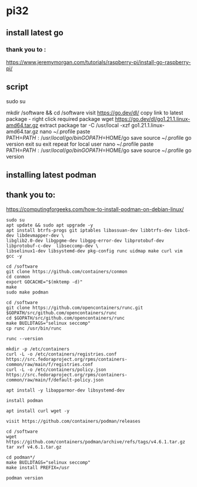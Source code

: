 # pi32

## install latest go

### thank you to :
https://www.jeremymorgan.com/tutorials/raspberry-pi/install-go-raspberry-pi/

## script
sudo su

mkdir /software && cd /software
visit https://go.dev/dl/
copy link to latest package - right click required package
wget https://go.dev/dl/go1.21.1.linux-amd64.tar.gz
extract package
tar -C /usr/local -xzf go1.21.1.linux-amd64.tar.gz
nano ~/.profile
paste
PATH=$PATH:/usr/local/go/bin
GOPATH=$HOME/go
save
source ~/.profile
go version
exit su
exit
repeat for local user
nano ~/.profile
paste
PATH=$PATH:/usr/local/go/bin
GOPATH=$HOME/go
save
source ~/.profile
go version

## installing latest podman

## thank you to:
https://computingforgeeks.com/how-to-install-podman-on-debian-linux/
    
    sudo su
    apt update && sudo apt upgrade -y
    apt install btrfs-progs git iptables libassuan-dev libbtrfs-dev libc6-dev libdevmapper-dev \
    libglib2.0-dev libgpgme-dev libgpg-error-dev libprotobuf-dev libprotobuf-c-dev  libseccomp-dev \
    libselinux1-dev libsystemd-dev pkg-config runc uidmap make curl vim gcc -y
    
    cd /software
    git clone https://github.com/containers/conmon
    cd conmon
    export GOCACHE="$(mktemp -d)"
    make
    sudo make podman
    
    cd /software
    git clone https://github.com/opencontainers/runc.git $GOPATH/src/github.com/opencontainers/runc
    cd $GOPATH/src/github.com/opencontainers/runc
    make BUILDTAGS="selinux seccomp"
    cp runc /usr/bin/runc
    
    runc --version
    
    mkdir -p /etc/containers
    curl -L -o /etc/containers/registries.conf https://src.fedoraproject.org/rpms/containers-common/raw/main/f/registries.conf
    curl -L -o /etc/containers/policy.json https://src.fedoraproject.org/rpms/containers-common/raw/main/f/default-policy.json
    
    apt install -y libapparmor-dev libsystemd-dev
    
    install podman
    
    apt install curl wget -y
    
    visit https://github.com/containers/podman/releases
    
    cd /software
    wget https://github.com/containers/podman/archive/refs/tags/v4.6.1.tar.gz
    tar xvf v4.6.1.tar.gz
    
    cd podman*/
    make BUILDTAGS="selinux seccomp"
    make install PREFIX=/usr
    
    podman version


